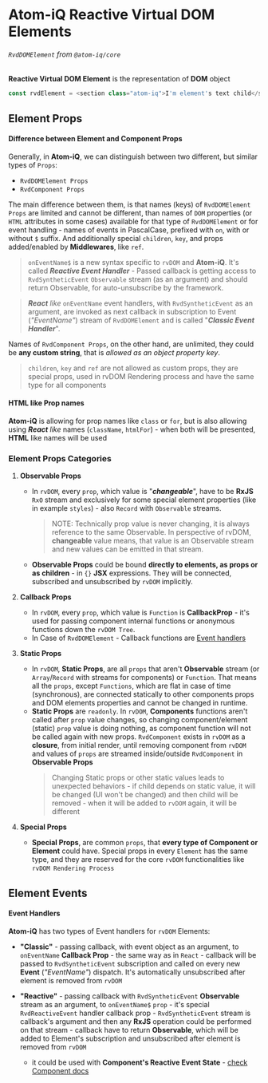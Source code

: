 # Atom-iQ Reactive Virtual DOM Elements
###### `RvdDOMElement` from `@atom-iq/core`
**Reactive Virtual DOM Element** is the representation of **DOM** object

```typescript jsx
const rvdElement = <section class="atom-iq">I'm element's text child</section>
```

## Element Props
#### Difference between Element and Component Props
Generally, in **Atom-iQ**, we can distinguish between two different, but similar types of `Props`:

- `RvdDOMElement Props`
- `RvdComponent Props`

The main difference between them, is that names (keys) of `RvdDOMElement Props` are limited
and cannot be different, than names of `DOM` properties (or `HTML` attributes in some cases)
available for that type of `RvdDOMElement` or for event handling - names of events in PascalCase,
prefixed with `on`, with or without `$` suffix. And additionally special `children`, `key`, and
props added/enabled by **Middlewares**, like `ref`.

> `onEventName$` is a new syntax specific to `rvDOM` and **Atom-iQ**. It's called **_Reactive
> Event Handler_** - Passed callback is getting access to `RvdSyntheticEvent` `Observable` stream (as an argument)
> and should return Observable, for auto-unsubscribe by the framework.

> *__React__ like* `onEventName` event handlers, with `RvdSyntheticEvent` as an argument, are invoked as next callback
> in subscription to Event (_"EventName"_) stream of `RvdDOMElement` and is called "**_Classic Event Handler_**".

Names of `RvdComponent Props`, on the other hand, are unlimited, they could be **any custom string**, that
is *allowed as an object property key*.

> `children`, `key` and `ref` are not allowed as custom props, they are special props, used in rvDOM Rendering
> process and have the same type for all components

#### HTML like Prop names
**Atom-iQ** is allowing for prop names like `class` or `for`, but is also allowing using _**React** like_
names (`className`, `htmlFor`) - when both will be presented, **HTML** like names will be used

### Element Props Categories
1. **Observable Props**
    - In `rvDOM`, every `prop`, which value is "**_changeable_**", have to be **RxJS** `RxO` stream
      and exclusively for some special element properties (like in example `styles`) - also `Record`
      with `Observable` streams.
        > NOTE: Technically prop value is never changing, it is always reference to the same Observable.
        In perspective of rvDOM, **changeable** value means, that value is an Observable stream and new values
        can be emitted in that stream.

    - **Observable Props** could be bound **directly to elements, as props or as children** - in `{}`
      **JSX** expressions. They will be connected, subscribed and unsubscribed by `rvDOM` implicitly.

2. **Callback Props**
    - In `rvDOM`, every `prop`, which value is `Function` is **CallbackProp** - it's used for passing
      component internal functions or anonymous functions down the `rvDOM Tree`.
    - In Case of `RvdDOMElement` - Callback functions are [Event handlers](#element-events)

3. **Static Props**
    - In `rvDOM`, **Static Props**, are all `props` that aren't **Observable** stream (or `Array`/`Record` with
      streams for components) or `Function`. That means all the `props`, except `Functions`, which are flat
      in case of time (synchronous), are connected statically to other components props and DOM elements
      properties and cannot be changed in runtime.
    - **Static Props** are `readonly`. In `rvDOM`, **Components** functions aren't called after `prop` value
      changes, so changing component/element (static) `prop` value is doing nothing, as component function
      will not be called again with new props. `RvdComponent` exists in `rvDOM` as a **closure**, from
      initial render, until removing component from `rvDOM` and values of `props` are streamed inside/outside
      `RvdComponent` in **Observable Props**
      > Changing Static props or other static values leads to unexpected behaviors - if child depends on
      > static value, it will be changed (UI won't be changed) and then child will be removed - when it
      > will be added to `rvDOM` again, it will be different

4. **Special Props**
    - **Special Props**, are common `props`, that **every type of Component or Element** could have. Special
      props in every `Element` has the same type, and they are reserved for the core `rvDOM` functionalities
      like `rvDOM Rendering Process`
## Element Events
#### Event Handlers
**Atom-iQ** has two types of Event handlers for `rvDOM` Elements:
- **"Classic"** - passing callback, with event object as an argument, to `onEventName` **Callback Prop** - the same
  way as in `React` - callback will be passed to `RvdSyntheticEvent` subscription and called on every new **Event** (*"EventName"*)
  dispatch. It's automatically unsubscribed after element is removed from `rvDOM`

- **"Reactive"** - passing callback with `RvdSyntheticEvent` **Observable** stream as an argument, to `onEventName$` `prop` - it's
  special `RvdReactiveEvent` handler callback prop - `RvdSyntheticEvent` stream is callback's argument and then any **RxJS** operation
  could be performed on that stream - callback have to return **Observable**, which will be added to Element's subscription
  and unsubscribed after element is removed from `rvDOM`
  - it could be used with **Component's Reactive Event State** - [check Component docs](COMPONENT.md#reactive-event-state)
